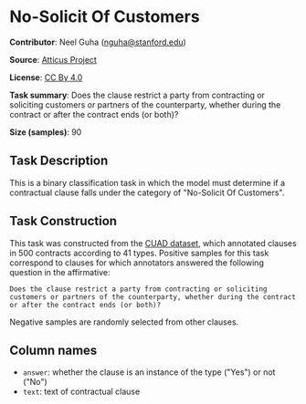 # No-Solicit Of Customers

**Contributor**: Neel Guha (nguha@stanford.edu)

**Source**: [Atticus Project](https://www.atticusprojectai.org/cuad>)

**License**: [CC By 4.0](https://creativecommons.org/licenses/by/4.0/)

**Task summary**: Does the clause restrict a party from contracting or soliciting customers or partners of the counterparty, whether during the contract or after the contract ends (or both)?

**Size (samples)**: 90

## Task Description

This is a binary classification task in which the model must determine if a contractual clause falls under the category of "No-Solicit Of Customers".

## Task Construction

This task was constructed from the [CUAD dataset](https://www.atticusprojectai.org/cuad), which annotated clauses in 500 contracts according to 41 types. Positive samples for this task correspond to clauses for which annotators answered the following question in the affirmative:

```text
Does the clause restrict a party from contracting or soliciting customers or partners of the counterparty, whether during the contract or after the contract ends (or both)?
```

Negative samples are randomly selected from other clauses.

## Column names

- `answer`: whether the clause is an instance of the type ("Yes") or not ("No")
- `text`: text of contractual clause
